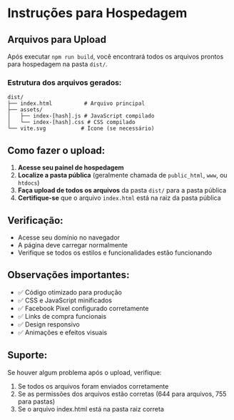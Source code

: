 # Instruções para Hospedagem

## Arquivos para Upload

Após executar `npm run build`, você encontrará todos os arquivos prontos para hospedagem na pasta `dist/`.

### Estrutura dos arquivos gerados:
```
dist/
├── index.html          # Arquivo principal
├── assets/
│   ├── index-[hash].js # JavaScript compilado
│   └── index-[hash].css # CSS compilado
└── vite.svg           # Ícone (se necessário)
```

## Como fazer o upload:

1. **Acesse seu painel de hospedagem**
2. **Localize a pasta pública** (geralmente chamada de `public_html`, `www`, ou `htdocs`)
3. **Faça upload de todos os arquivos** da pasta `dist/` para a pasta pública
4. **Certifique-se** que o arquivo `index.html` está na raiz da pasta pública

## Verificação:

- Acesse seu domínio no navegador
- A página deve carregar normalmente
- Verifique se todos os estilos e funcionalidades estão funcionando

## Observações importantes:

- ✅ Código otimizado para produção
- ✅ CSS e JavaScript minificados
- ✅ Facebook Pixel configurado corretamente
- ✅ Links de compra funcionais
- ✅ Design responsivo
- ✅ Animações e efeitos visuais

## Suporte:

Se houver algum problema após o upload, verifique:
1. Se todos os arquivos foram enviados corretamente
2. Se as permissões dos arquivos estão corretas (644 para arquivos, 755 para pastas)
3. Se o arquivo index.html está na pasta raiz correta